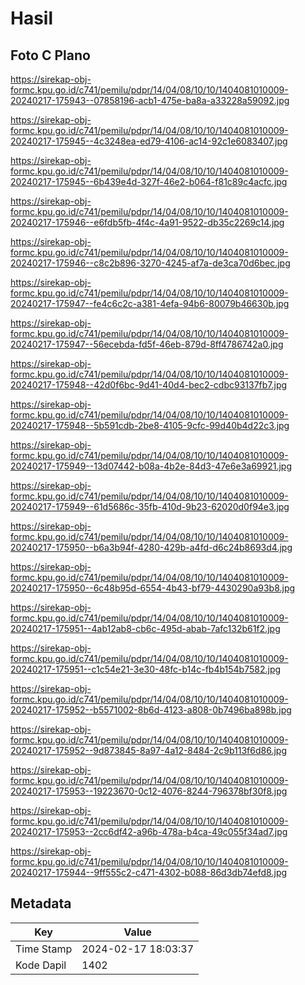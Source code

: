 # Hasil

## Foto C Plano

https://sirekap-obj-formc.kpu.go.id/c741/pemilu/pdpr/14/04/08/10/10/1404081010009-20240217-175943--07858196-acb1-475e-ba8a-a33228a59092.jpg

https://sirekap-obj-formc.kpu.go.id/c741/pemilu/pdpr/14/04/08/10/10/1404081010009-20240217-175945--4c3248ea-ed79-4106-ac14-92c1e6083407.jpg

https://sirekap-obj-formc.kpu.go.id/c741/pemilu/pdpr/14/04/08/10/10/1404081010009-20240217-175945--6b439e4d-327f-46e2-b064-f81c89c4acfc.jpg

https://sirekap-obj-formc.kpu.go.id/c741/pemilu/pdpr/14/04/08/10/10/1404081010009-20240217-175946--e6fdb5fb-4f4c-4a91-9522-db35c2269c14.jpg

https://sirekap-obj-formc.kpu.go.id/c741/pemilu/pdpr/14/04/08/10/10/1404081010009-20240217-175946--c8c2b896-3270-4245-af7a-de3ca70d6bec.jpg

https://sirekap-obj-formc.kpu.go.id/c741/pemilu/pdpr/14/04/08/10/10/1404081010009-20240217-175947--fe4c6c2c-a381-4efa-94b6-80079b46630b.jpg

https://sirekap-obj-formc.kpu.go.id/c741/pemilu/pdpr/14/04/08/10/10/1404081010009-20240217-175947--56ecebda-fd5f-46eb-879d-8ff4786742a0.jpg

https://sirekap-obj-formc.kpu.go.id/c741/pemilu/pdpr/14/04/08/10/10/1404081010009-20240217-175948--42d0f6bc-9d41-40d4-bec2-cdbc93137fb7.jpg

https://sirekap-obj-formc.kpu.go.id/c741/pemilu/pdpr/14/04/08/10/10/1404081010009-20240217-175948--5b591cdb-2be8-4105-9cfc-99d40b4d22c3.jpg

https://sirekap-obj-formc.kpu.go.id/c741/pemilu/pdpr/14/04/08/10/10/1404081010009-20240217-175949--13d07442-b08a-4b2e-84d3-47e6e3a69921.jpg

https://sirekap-obj-formc.kpu.go.id/c741/pemilu/pdpr/14/04/08/10/10/1404081010009-20240217-175949--61d5686c-35fb-410d-9b23-62020d0f94e3.jpg

https://sirekap-obj-formc.kpu.go.id/c741/pemilu/pdpr/14/04/08/10/10/1404081010009-20240217-175950--b6a3b94f-4280-429b-a4fd-d6c24b8693d4.jpg

https://sirekap-obj-formc.kpu.go.id/c741/pemilu/pdpr/14/04/08/10/10/1404081010009-20240217-175950--6c48b95d-6554-4b43-bf79-4430290a93b8.jpg

https://sirekap-obj-formc.kpu.go.id/c741/pemilu/pdpr/14/04/08/10/10/1404081010009-20240217-175951--4ab12ab8-cb6c-495d-abab-7afc132b61f2.jpg

https://sirekap-obj-formc.kpu.go.id/c741/pemilu/pdpr/14/04/08/10/10/1404081010009-20240217-175951--c1c54e21-3e30-48fc-b14c-fb4b154b7582.jpg

https://sirekap-obj-formc.kpu.go.id/c741/pemilu/pdpr/14/04/08/10/10/1404081010009-20240217-175952--b5571002-8b6d-4123-a808-0b7496ba898b.jpg

https://sirekap-obj-formc.kpu.go.id/c741/pemilu/pdpr/14/04/08/10/10/1404081010009-20240217-175952--9d873845-8a97-4a12-8484-2c9b113f6d86.jpg

https://sirekap-obj-formc.kpu.go.id/c741/pemilu/pdpr/14/04/08/10/10/1404081010009-20240217-175953--19223670-0c12-4076-8244-796378bf30f8.jpg

https://sirekap-obj-formc.kpu.go.id/c741/pemilu/pdpr/14/04/08/10/10/1404081010009-20240217-175953--2cc6df42-a96b-478a-b4ca-49c055f34ad7.jpg

https://sirekap-obj-formc.kpu.go.id/c741/pemilu/pdpr/14/04/08/10/10/1404081010009-20240217-175944--9ff555c2-c471-4302-b088-86d3db74efd8.jpg


## Metadata

| Key        | Value               |
| ---------- | ------------------- |
| Time Stamp | 2024-02-17 18:03:37 |
| Kode Dapil | 1402                |



